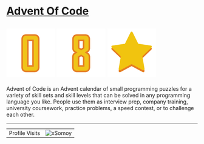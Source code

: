 # [Advent Of Code](https://adventofcode.com/)
<!-- ## ![star](./images/star.png) ![x](./images/x.png) ![number](./images/0.png) ![number](images/4.png) -->
## ![number](./images/0.png) ![number](images/8.png) ![star](./images/star.png)
Advent of Code is an Advent calendar of small programming puzzles for a variety of skill sets and skill levels that can be solved in any programming language you like. People use them as interview prep, company training, university coursework, practice problems, a speed contest, or to challenge each other.

--- 
<!-- visitor counter -->
<table aligh="center">
  <tr>
    <td>Profile Visits</td>
    <td><img src="https://profile-counter.glitch.me/xsomoy/count.svg" alt="xSomoy" /></td>
  </tr>
</table>